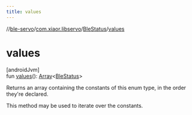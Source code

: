 ```yaml
---
title: values
---
```

//[ble-servo](../../../index.html)/[com.xiaor.libservo](../index.html)/[BleStatus](index.html)/[values](values.html)



# values



[androidJvm]\
fun [values](values.html)(): [Array](https://kotlinlang.org/api/latest/jvm/stdlib/kotlin/-array/index.html)&lt;[BleStatus](index.html)&gt;



Returns an array containing the constants of this enum type, in the order they're declared.



This method may be used to iterate over the constants.




